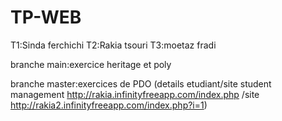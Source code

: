 # TP-WEB

T1:Sinda ferchichi 
T2:Rakia tsouri
T3:moetaz fradi

branche main:exercice heritage et poly

branche master:exercices de PDO (details etudiant/site student management  http://rakia.infinityfreeapp.com/index.php     /site http://rakia2.infinityfreeapp.com/index.php?i=1)


